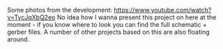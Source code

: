 Some photos from the development: https://www.youtube.com/watch?v=TycJqXbQ2eo
No idea how I wanna present this project on here at the moment - if you know where to look you can find the full schematic + gerber files.
A number of other projects based on this are also floating around.

